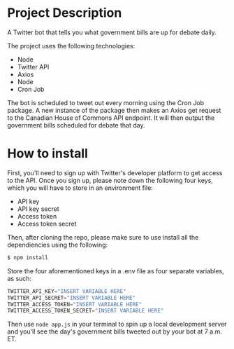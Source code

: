 # Project Description

A Twitter bot that tells you what government bills are up for debate daily.

The project uses the following technologies:

<ul>
  <li>Node</li>
  <li>Twitter API</li>
  <li>Axios</li>
  <li>Node</li>
  <li>Cron Job</li>
</ul>

The bot is scheduled to tweet out every morning using the Cron Job package. A new instance of the package then makes an Axios get request to the Canadian House of Commons API endpoint. It will then output the government bills scheduled for debate that day.

# How to install

First, you'll need to sign up with Twitter's developer platform to get access to the API. Once you sign up, please note down the following four keys, which you will have to store in an environment file:

<ul>
  <li>API key</li>
  <li>API key secret</li>
  <li>Access token</li>
  <li>Access token secret</li>
</ul>

Then, after cloning the repo, please make sure to use install all the dependiencies using the following:

```javascript
$ npm install
```
Store the four aforementioned keys in a .env file as four separate variables, as such:
```javascript
TWITTER_API_KEY="INSERT VARIABLE HERE"
TWITTER_API_SECRET="INSERT VARIABLE HERE"
TWITTER_ACCESS_TOKEN="INSERT VARIABLE HERE"
TWITTER_ACCESS_TOKEN_SECRET="INSERT VARIABLE HERE"
```
Then use ```node app.js``` in your terminal to spin up a local development server and you'll see the day's government bills tweeted out by your bot at 7 a.m. ET.



